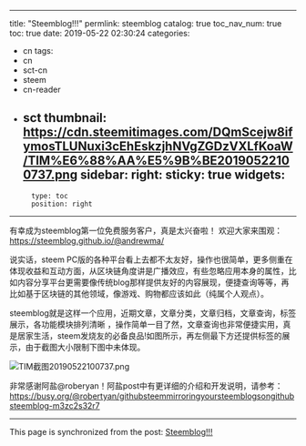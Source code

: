 
---
title: "Steemblog!!!"
permlink: steemblog
catalog: true
toc_nav_num: true
toc: true
date: 2019-05-22 02:30:24
categories:
- cn
tags:
- cn
- sct-cn
- steem
- cn-reader
- sct
thumbnail: https://cdn.steemitimages.com/DQmScejw8ifymosTLUNuxi3cEhEskzjhNVgZGDzVXLfKoaW/TIM%E6%88%AA%E5%9B%BE20190522100737.png
sidebar:
    right:
        sticky: true
widgets:
    -
        type: toc
        position: right
---


有幸成为steemblog第一位免费服务客户，真是太兴奋啦！
欢迎大家来围观：https://steemblog.github.io/@andrewma/

说实话，steem PC版的各种平台看上去都不太友好，操作也很简单，更多侧重在体现收益和互动方面，从区块链角度讲是广播效应，有些忽略应用本身的属性，比如内容分享平台更需要像传统blog那样提供友好的内容展现，便捷查询等等，再比如基于区块链的其他领域，像游戏、购物都应该如此（纯属个人观点）。

steemblog就是这样一个应用，近期文章，文章分类，文章归档，文章查询，标签展示，各功能模块排列清晰 ，操作简单一目了然，文章查询也非常便捷实用，真是居家生活，steem发烧友的必备良品!如图所示，再左侧最下方还提供标签的展示，由于截图大小限制下图中未体现。

![TIM截图20190522100737.png](https://cdn.steemitimages.com/DQmScejw8ifymosTLUNuxi3cEhEskzjhNVgZGDzVXLfKoaW/TIM%E6%88%AA%E5%9B%BE20190522100737.png)

非常感谢阿盐@roberyan！阿盐post中有更详细的介绍和开发说明，请参考： https://busy.org/@robertyan/githubsteemmirroringyoursteemblogsongithubsteemblog-m3zc2s32r7

- - -

This page is synchronized from the post: [Steemblog!!!](https://steemit.com/@andrewma/steemblog)
